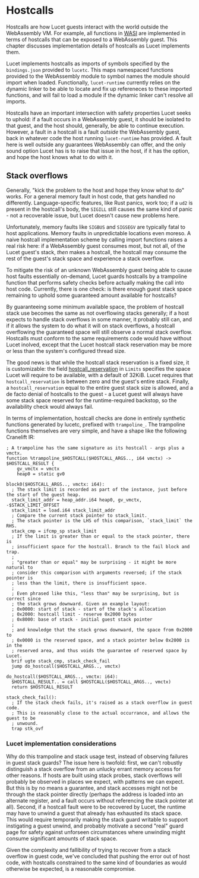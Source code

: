 # Hostcalls

Hostcalls are how Lucet guests interact with the world outside the WebAssembly
VM. For example, all functions in [WASI](https://github.com/bytecodealliance/wasmtime/blob/main/docs/WASI-intro.md) are implemented in terms of
hostcalls that can be exposed to a WebAssembly guest. This chapter discusses
implementation details of hostcalls as Lucet implements them.

Lucet implements hostcalls as imports of symbols specified by the
`bindings.json` provided to `lucetc`. This maps namespaced functions provided
to the WebAssembly module to symbol names the module should import when loaded.
Functionally, `lucet-runtime` currently relies on the dynamic linker to be able
to locate and fix up refereneces to these imported functions, and will fail to
load a module if the dynamic linker can't resolve all imports.

Hostcalls have an important intersection with safety properties Lucet seeks to
uphold: if a fault occurs in a WebAssembly guest, it should be isolated to that
guest, and the host should, generally, be able to continue execution. However,
a fault in a hostcall is a fault _outside_ the WebAssembly guest, back in
whatever code the host running `lucet-runtime` has provided. A fault here is
well outside any guarantees WebAssembly can offer, and the only sound option
Lucet has is to raise that issue in the host, if it has the option, and hope
the host knows what to do with it.

## Stack overflows

Generally, "kick the problem to the host and hope they know what to do" works.
For a general memory fault in host code, that gets handled no differently.
Language-specific features, like Rust panics, work too; if a `ud2` is present
in the hostcall's body, the `SIGILL` still causes the same kind of panic - not
a recoverable issue, but Lucet doesn't cause new problems here.

Unfortunately, memory faults like `SIGBUS` and `SIGSEGV` are typically fatal to
host applications. Memory faults in unpredictable locations even moreso. A
naive hostcall implementation scheme by calling import functions raises a real
risk here: if a WebAssembly guest consumes most, but not all, of the Lucet
guest's stack, _then_ makes a hostcall, the hostcall may consume the rest of
the guest's stack space and experience a stack overflow.

To mitigate the risk of an unknown WebAssembly guest being able to cause host
faults essentially on-demand, Lucet guards hostcalls by a trampoline function
that performs safety checks before actually making the call into host code.
Currently, there is one check: is there enough guest stack space remaining to
uphold some guaranteed amount available for hostcalls?

By guaranteeing some minimum available space, the problem of hostcall stack use
becomes the same as not overflowing stacks generally; if a host expects to
handle stack overflows in some manner, it probably still can, and if it allows
the system to do what it will on stack overflows, a hostcall overflowing the
guaranteed space will still observe a normal stack overflow. Hostcalls must
conform to the same requirements code would have without Lucet inolved, except
that the Lucet hostcall stack reservation may be more or less than the system's
configured thread size.

The good news is that while the hostcall stack reservation is a fixed size, it
is customizable: the field
[hostcall_reservation](https://docs.rs/lucet-runtime/0.7.0/lucet_runtime/struct.Limits.html#structfield.heap_memory_size)
in `Limits` specifies the space Lucet will require to be available, with a
default of 32KiB. Lucet requires that `hostcall_reservation` is between zero
and the guest's entire stack. Finally, a `hostcall_reservation` equal to the
entire guest stack size is allowed, and a de facto denial of hostcalls to the
guest - a Lucet guest will always have some stack space reserved for the
runtime-required backstop, so the availability check would always fail.

In terms of implementation, hostcall checks are done in entirely synthetic
functions generated by lucetc, prefixed with `trampoline_`. The trampoline
functions themselves are very simple, and have a shape like the following
Cranelift IR:
```
; A trampoline has the same signature as its hostcall - args plus a vmctx.
function %trampoline_$HOSTCALL($HOSTCALL_ARGS.., i64 vmctx) -> $HOSTCALL_RESULT {
    gv_vmctx = vmctx
    heap0 = static gv0

block0($HOSTCALL_ARGS.., vmctx: i64):
  ; The stack limit is recorded as part of the instance, just before the start of the guest heap.
  stack_limit_addr = heap_addr.i64 heap0, gv_vmctx, -$STACK_LIMIT_OFFSET
  stack_limit = load.i64 stack_limit_addr
  ; Compare the current stack pointer to stack_limit.
  ; The stack pointer is the LHS of this comparison, `stack_limit` the RHS.
  stack_cmp = ifcmp_sp stack_limit
  ; If the limit is greater than or equal to the stack pointer, there is
  ; insufficient space for the hostcall. Branch to the fail block and trap.
  ;
  ; "greater than or equal" may be surprising - it might be more natural to
  ; consider this comparison with arguments reversed; if the stack pointer is
  ; less than the limit, there is insufficient space.
  ;
  ; Even phrased like this, "less than" may be surprising, but is correct since
  ; the stack grows downward. Given an example layout:
  ; 0x0000: start of stack - start of the stack's allocation
  ; 0x2000: hostcall limit - reserve 0x2000 bytes
  ; 0x8000: base of stack - initial guest stack pointer
  ;
  ; and knowledge that the stack grows downward, the space from 0x2000 to
  ; 0x0000 is the reserved space, and a stack pointer below 0x2000 is in the
  ; reserved area, and thus voids the guarantee of reserved space by Lucet.
  brif ugte stack_cmp, stack_check_fail
  jump do_hostcall($HOSTCALL_ARGS.., vmctx)

do_hostcall($HOSTCALL_ARGS.., vmctx: i64):
  $HOSTCALL_RESULT.. = call $HOSTCALL($HOSTCALL_ARGS.., vmctx)
  return $HOSTCALL_RESULT

stack_check_fail():
  ; If the stack check fails, it's raised as a stack overflow in guest code.
  ; This is reasonably close to the actual occurrance, and allows the guest to be
  ; unwound.
  trap stk_ovf
```

### Lucet implementation considerations

Why do this trampoline and stack usage test, instead of observing failures in
guest stack guards? The issue here is twofold: first, we can't robustly
distinguish a stack overflow from an unlucky errant memory access for other
reasons. If hosts are built using stack probes, stack overflows will probably
be observed in places we expect, with patterns we can expect. But this is by no
means a guarantee, and stack accesses might not be through the stack pointer
directly (perhaps the address is loaded into an alternate register, and a fault
occurs without referencing the stack pointer at all). Second, if a hostcall
fault were to be recovered by Lucet, the runtime may have to unwind a guest that
already has exhausted its stack space. This would require temporarily making
the stack guard writable to support instigating a guest unwind, and probably
motivate a second "real" guard page for safety against unforseen circumstances
where unwinding might consume significant amounts of stack space.

Given the complexity and fallibility of trying to recover from a stack overflow
in guest code, we've concluded that pushing the error out of host code, with
hostcalls constrained to the same kind of boundaries as would otherwise be
expected, is a reasonable compromise.
